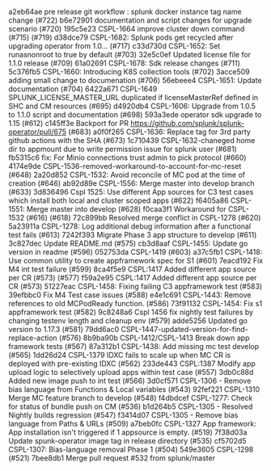 a2eb64ae pre release git workflow : splunk docker instance tag name change (#722)
b6e72901 documentation and script changes for upgrade scenario  (#720)
195c5e23 CSPL-1664 improve cluster down command (#715) (#719)
d38dce79 CSPL-1682: Splunk pods get recycled after upgrading operator from 1.0… (#717)
c33d730d CSPL-1652: Set runasnonroot to true by default (#703)
32e5c0ef Updated license file for 1.1.0 release (#709)
61a02691 CSPL-1678: Sdk release changes (#711)
5c376fb5 CSPL-1660: Introducing K8S collection tools (#702)
3acce509 adding small change to documenation (#706)
56ebeee4 CSPL-1651: Update documentation (#704)
6422a671 CSPL-1649 SPLUNK_LICENSE_MASTER_URL duplicated if licenseMasterRef defined in SHC and CM resources (#695)
d4920db4 CSPL-1606: Upgrade from 1.0.5 to 1.1.0 script and documentation (#698)
593a3ede operator sdk upgrade to 1.15  (#612)
c145ff3e Backport for PR https://github.com/splunk/splunk-operator/pull/675 (#683)
a0f0f265 CSPL-1636: Replace tag for 3rd party github actions with the SHA (#673)
1c710439 CSPL-1632-chaneged home dir to appmount due to write permission issue for splunk user (#681)
fb5315c6 fix: For Minio connections trust admin to pick protocol (#660)
4174e9de CSPL-1536-removed-workaround-to-account-for-mc-reset (#648)
2a20d852 CSPL-1532: Avoid reconcile of MC pod at the time of creation (#646)
ab92d89e CSPL-1556: Merge master into develop branch (#633)
3d836496 Cspl 1525: Use different App sources for C3 test cases which install both local and cluster scoped apps (#622)
f6405a86 CSPL-1551: Merge master into develop (#628)
f0caa3f1 Workaround for CSPL-1532 (#616) (#618)
72c899bb Resolved merge conflict in CSPL-1278 (#620)
5a23911a CSPL-1278: Log additional debug information after a functional test fails (#613)
7242f393 Migrate Phase 3 app structure to develop (#611)
3c827dec Update README.md (#575)
cb3d8aaf CSPL-1455: Update go version in readme (#596)
052753da CSPL-1419 (#603)
a37c5fb1 CSPL-1418: Use common utility to create appframework spec for S1 (#601)
7eacd192 Fix M4 int test failure (#599)
8ca4f5e9 CSPL:1417 Added different app source per CR (#573) (#577)
f59a2e95 CSPL:1417 Added different app source per CR (#573)
51227eac CSPL-1458: Fixing failing C3 appframework test (#583)
39efbbc0 Fix M4 Test case issues (#588)
e4e1c691 CSPL-1443: Remove references to old MCPodReady function. (#586)
73f91132 CSPL-1454: Fix s1 appframework test (#582)
9c8248a6 Cspl 1456 fix nightly test failures by changing testenv length and cleanup env (#579)
adde5256 Updated go version to 1.17.3 (#581)
79dd6ac0 CSPL-1447-updated-version-for-find-replace-action (#576)
8b9ba90b CSPL-1412/CSPL-1413 Break down app framework tests (#567)
87a312b1 CSPL-1438: Add missing mc test develop (#565)
1dd26d24 CSPL-1379 IDXC fails to scale up when MC CR is deployed with pre-existing IDXC (#562)
233de443 CSPL:1387 Modify app upload logic to selectively upload apps within test case (#557)
3db0c88d Added new image push to int test (#566)
3d0cf571 CSPL-1306 - Remove bias language from Functions & Local variables (#543)
92fef221 CSPL-1310 Merge MC feature branch to develop (#548)
f4dbdcef CSPL-1277: Check for status of bundle push on CM (#536)
b1d264b5 CSPL-1305 - Resolved Nightly builds regression (#547)
f3414d07 CSPL-1305 - Remove bias language from Paths & URLs (#509)
a7beb0fc CSPL-1327 App framework: App installation isn't triggered if 1 appsource is empty. (#519)
7f38d03a Update spunk-operator image tag in release directory (#535)
cf5702d5 CSPL-1307: Bias-language removal Phase 1 (#504)
549e3605 CSPL-1298 (#521)
7bee8db1 Merge pull request #532 from splunk/master
